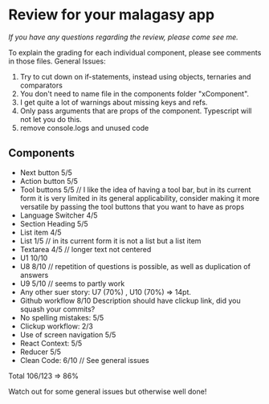# Review for your malagasy app

_If you have any questions regarding the review, please come see me._

To explain the grading for each individual component, please see comments in those files.
General Issues:

1. Try to cut down on if-statements, instead using objects, ternaries and comparators
2. You don't need to name file in the components folder "xComponent".
3. I get quite a lot of warnings about missing keys and refs. 
4. Only pass arguments that are props of the component. Typescript will not let you do this.
5. remove console.logs and unused code 

## Components

- Next button 5/5
- Action button 5/5
- Tool buttons 5/5 // I like the idea of having a tool bar, but in its current form it is very limited in its general applicability, consider making it more versatile by passing the tool buttons that you want to have as props
- Language Switcher 4/5
- Section Heading 5/5
- List item 4/5
- List 1/5 // in its current form it is not a list but a list item
- Textarea 4/5 // longer text not centered
- U1 10/10 
- U8 8/10 // repetition of questions is possible, as well as duplication of answers
- U9 5/10 // seems to partly work
- Any other suer story: U7 (70%) , U10 (70%) => 14pt.
- Github workflow 8/10 Description should have clickup link, did you squash your commits? 
- No spelling mistakes: 5/5
- Clickup workflow: 2/3
- Use of screen navigation 5/5
- React Context: 5/5
- Reducer 5/5
- Clean Code: 6/10 // See general issues

Total 106/123 => 86%   

Watch out for some general issues but otherwise well done!


